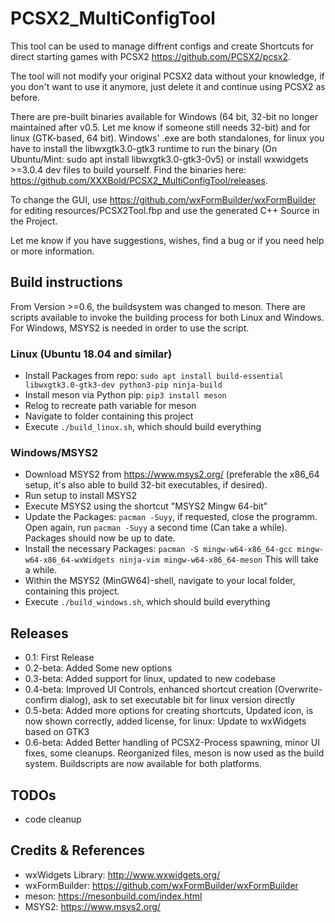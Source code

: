 # PCSX2_MultiConfigTool

This tool can be used to manage diffrent configs and create Shortcuts for direct starting games with PCSX2 https://github.com/PCSX2/pcsx2.

The tool will not modify your original PCSX2 data without your knowledge, if you don't want to use it anymore, just delete it and continue using PCSX2 as before.

There are pre-built binaries available for Windows (64 bit, 32-bit no longer maintained after v0.5. Let me know if someone still needs 32-bit) and for linux (GTK-based, 64 bit). Windows' .exe are both standalones, for linux you have to install the libwxgtk3.0-gtk3 runtime to run the binary (On Ubuntu/Mint: sudo apt install libwxgtk3.0-gtk3-0v5) or install wxwidgets >=3.0.4  dev files to build yourself.
Find the binaries here: https://github.com/XXXBold/PCSX2_MultiConfigTool/releases.

To change the GUI, use https://github.com/wxFormBuilder/wxFormBuilder for editing resources/PCSX2Tool.fbp and use the generated C++ Source in the Project.

Let me know if you have suggestions, wishes, find a bug or if you need help or more information.

## Build instructions
From Version >=0.6, the buildsystem was changed to meson. There are scripts available to invoke the building process for both Linux and Windows. For Windows, MSYS2 is needed in order to use the script.

### Linux (Ubuntu 18.04 and similar)
- Install Packages from repo: `sudo apt install build-essential libwxgtk3.0-gtk3-dev python3-pip ninja-build`
- Install meson via Python pip: `pip3 install meson`
- Relog to recreate path variable for meson
- Navigate to folder containing this project
- Execute `./build_linux.sh`, which should build everything

### Windows/MSYS2
- Download MSYS2 from https://www.msys2.org/ (preferable the x86_64 setup, it's also able to build 32-bit executables, if desired).
- Run setup to install MSYS2
- Execute MSYS2 using the shortcut "MSYS2 Mingw 64-bit"
- Update the Packages: `pacman -Suyy`, if requested, close the programm. Open again, run `pacman -Suyy` a second time (Can take a while). Packages should now be up to date.
- Install the necessary Packages: `pacman -S mingw-w64-x86_64-gcc mingw-w64-x86_64-wxWidgets ninja-vim mingw-w64-x86_64-meson` This will take a while.
- Within the MSYS2 (MinGW64)-shell, navigate to your local folder, containing this project.
- Execute `./build_windows.sh`, which should build everything

## Releases
- 0.1: First Release
- 0.2-beta: Added Some new options
- 0.3-beta: Added support for linux, updated to new codebase
- 0.4-beta: Improved UI Controls, enhanced shortcut creation (Overwrite-confirm dialog), ask to set executable bit for linux version directly
- 0.5-beta: Added more options for creating shortcuts, Updated icon, is now shown correctly, added license, for linux: Update to wxWidgets based on GTK3
- 0.6-beta: Added Better handling of PCSX2-Process spawning, minor UI fixes, some cleanups. Reorganized files, meson is now used as the build system. Buildscripts are now available for both platforms.

## TODOs
- code cleanup

## Credits & References
- wxWidgets Library: http://www.wxwidgets.org/
- wxFormBuilder: https://github.com/wxFormBuilder/wxFormBuilder
- meson: https://mesonbuild.com/index.html
- MSYS2: https://www.msys2.org/
